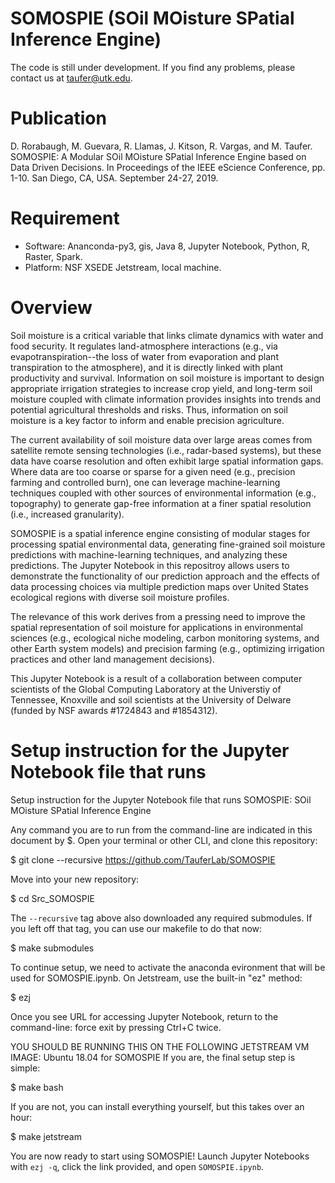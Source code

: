 # SOMOSPIE (SOil MOisture SPatial Inference Engine)

The code is still under development. If you find any problems, please contact us at taufer@utk.edu.

# Publication 
D. Rorabaugh, M. Guevara, R. Llamas, J. Kitson, R. Vargas, and M. Taufer. SOMOSPIE: A Modular SOil MOisture SPatial Inference Engine based on Data Driven Decisions. In Proceedings of the IEEE eScience Conference, pp. 1-10. San Diego, CA, USA. September 24-27, 2019.

# Requirement
* Software: Ananconda-py3, gis, Java 8, Jupyter Notebook, Python, R, Raster, Spark.
* Platform: NSF XSEDE Jetstream, local machine.

# Overview
Soil moisture is a critical variable that links climate dynamics with water and food security. It regulates land-atmosphere interactions (e.g., via evapotranspiration--the loss of water from evaporation and plant transpiration to the atmosphere), and it is directly linked with plant productivity and survival. Information on soil moisture is important to design appropriate irrigation strategies to increase crop yield, and long-term soil moisture coupled with climate information provides insights into trends and potential agricultural thresholds and risks. Thus, information on soil moisture is a key factor to inform and enable precision agriculture.

The current availability of soil moisture data over large areas comes from satellite remote sensing technologies (i.e., radar-based systems), but these data have coarse resolution and often exhibit large spatial information gaps. Where data are too coarse or sparse for a given need (e.g., precision farming and controlled burn), one can leverage machine-learning techniques coupled with other sources of environmental information (e.g., topography) to generate gap-free information at a finer spatial resolution (i.e., increased granularity). 

SOMOSPIE is a spatial inference engine consisting of modular stages for processing spatial environmental data,
generating fine-grained soil moisture predictions with machine-learning techniques, and analyzing these predictions. The Jupyter Notebook in this repositroy allows users to demonstrate the functionality of our prediction approach and the effects of data processing choices via multiple prediction maps over United States ecological regions with diverse soil moisture profiles. 

The relevance of this work derives from a pressing need to improve the spatial representation of soil moisture for applications in environmental sciences (e.g., ecological niche modeling, carbon monitoring systems, and other Earth system models) and precision farming (e.g., optimizing irrigation practices and other land management decisions).

This Jupyter Notebook is a result of a collaboration between computer scientists of the Global Computing Laboratory at the Universtiy of Tennessee, Knoxville and soil scientists at the University of Delware (funded by NSF awards #1724843 and #1854312).

# Setup instruction for the Jupyter Notebook file that runs 

Setup instruction for the Jupyter Notebook file that runs SOMOSPIE: SOil MOisture SPatial Inference Engine

Any command you are to run from the command-line are indicated in this document by $. Open your terminal or other CLI, and clone this repository:

$ git clone --recursive https://github.com/TauferLab/SOMOSPIE 

Move into your new repository:

$ cd Src_SOMOSPIE

The `--recursive` tag above also downloaded any required submodules. If you left off that tag, you can use our makefile to do that now:

$ make submodules

To continue setup, we need to activate the anaconda evironment that will be used for SOMOSPIE.ipynb. On Jetstream, use the built-in "ez" method:

$ ezj

Once you see URL for accessing Jupyter Notebook, return to the command-line: force exit by pressing Ctrl+C twice. 

YOU SHOULD BE RUNNING THIS ON THE FOLLOWING JETSTREAM VM IMAGE: Ubuntu 18.04 for SOMOSPIE
If you are, the final setup step is simple:

$ make bash

If you are not, you can install everything yourself, but this takes over an hour:

$ make jetstream

You are now ready to start using SOMOSPIE! Launch Jupyter Notebooks with `ezj -q`, click the link provided, and open `SOMOSPIE.ipynb`.

